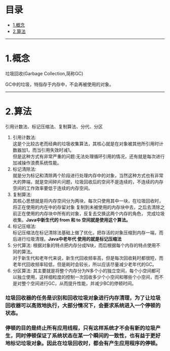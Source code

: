 # 目录
- [1.概念](#1)
- [2.算法](#2)

---------------------------------
# <span id='1'>1.概念</span>
垃圾回收(Garbage Collection,简称GC)

GC中的垃圾，特指存于内存中，不会再被使用的对象。

-----------------
# <span id='2'>2.算法</span>
引用计数法、标记压缩法、复制算法、分代、分区  
1. 引用计数法:  
这是个比较古老而经典的垃圾收集算法，其核心就是在对象被其他所引用时计数器加1，而当引用失效时减1。  
但是这种方式有非常严重的问题:无法处理循环引用的情况，还有就是每次进行加减操作浪费系统性能。
2. 标记清除法:  
就是分为标记和清除两个阶段进行处理内存中的对象，当然这种方式也有非常大的弊端，就是空间碎片问题，垃圾回收后的空间不是连续的，不连续的内存空间的工作效率要低于连续的内存空间。
3. 复制算法:  
其核心思想就是将内存空间分为两块，每次只使用其中一块，在垃圾回收时，将正在使用的内在中的存留对象
复制到未被使用的内存块中去，之后去清除之前正在使用的内存块中所有的对象，反复去交换这两个内存的角色，
完成垃圾收集。**Java中新生代的 from 和 to 空间就是使用这个算法。**
4. 标记压缩法:  
标记压缩法在标记清除法基础上做了优化，把存活的对象压缩到内存一端，而后进行垃圾清理。**Java中老年代
使用的就是标记压缩法**
5. 分代算法:
根据对象的特点把内存分成N块，而后根据每个内存的特点使用不同的算法。  
对于新生代和老年代来说，新生代回收频率高，但是每次回收耗时都很短，而老年代回收频率较低，但是耗时会较长，所以应该尽量减少老年代的GC。
6. 分区算法:
其主要就是将整个内存分为N多个小的独立空间，每个小空间都可以独立使用，这样细粒度的控制一次回收多少个小空间和哪些个小空间，而不是对整个空间进行GC，从而提升性能，并减少BC的停顿时间。

### 垃圾回收器的任务是识别和回收垃圾对象进行内存清理，为了让垃圾回收器可以高效地执行，大部分情况下，会要求系统进入一个停顿的状态。  
### 停顿的目的是终止所有应用线程，只有这样系统才不会有新的垃圾产生，同时停顿保证了系统状态在某一个瞬间的一致性，也有益于更好地标记垃圾对象。因此在垃圾回收时，都会有产生应用程序的停顿。